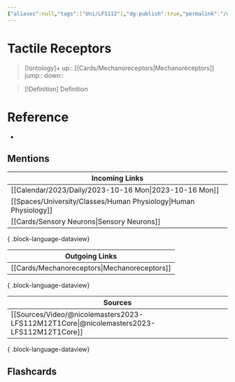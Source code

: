 ```yaml
---
{"aliases":null,"tags":["Uni/LFS112"],"dg-publish":true,"permalink":"/cards/tactile-receptors/","dgPassFrontmatter":true}
---
```


# Tactile Receptors

> [!ontology]+
> up:: [[Cards/Mechanoreceptors\|Mechanoreceptors]]
> jump:: 
> down:: 

> [!Definition] Definition

# Reference

- 

## Mentions

| Incoming Links                                                      |
| ------------------------------------------------------------------- |
| [[Calendar/2023/Daily/2023-10-16 Mon\|2023-10-16 Mon]]           |
| [[Spaces/University/Classes/Human Physiology\|Human Physiology]] |
| [[Cards/Sensory Neurons\|Sensory Neurons]]                       |

{ .block-language-dataview}

| Outgoing Links                                  |
| ----------------------------------------------- |
| [[Cards/Mechanoreceptors\|Mechanoreceptors]] |

{ .block-language-dataview}

| Sources                                                                                     |
| ------------------------------------------------------------------------------------------- |
| [[Sources/Video/@nicolemasters2023-LFS112M12T1Core\|@nicolemasters2023-LFS112M12T1Core]] |

{ .block-language-dataview}

## Flashcards